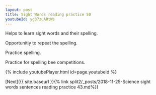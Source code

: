 ```yaml
---
layout: post
title: Sight Words reading practice 50
youtubeId: yg37zuARtWs
---
```

 
 
Helps to learn sight words and their spelling.

Opportunitiy to repeat the spelling. 

Practice spelling. 
 
Practice for spelling bee competitions. 
 
{% include youtubePlayer.html id=page.youtubeId %}
 
 

[Next]({{ site.baseurl }}{% link  split2/_posts/2018-11-25-Science sight words sentences reading practice 43.md%})
 
